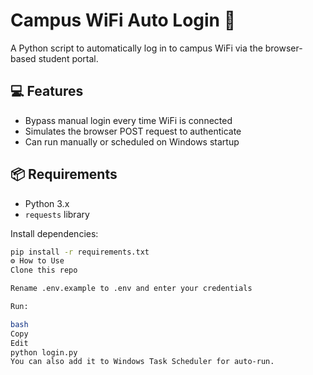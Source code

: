 # Campus WiFi Auto Login 🚀

A Python script to automatically log in to campus WiFi via the browser-based student portal.

## 💻 Features
- Bypass manual login every time WiFi is connected
- Simulates the browser POST request to authenticate
- Can run manually or scheduled on Windows startup

## 📦 Requirements

- Python 3.x
- `requests` library

Install dependencies:
```bash
pip install -r requirements.txt
⚙️ How to Use
Clone this repo

Rename .env.example to .env and enter your credentials

Run:

bash
Copy
Edit
python login.py
You can also add it to Windows Task Scheduler for auto-run.

